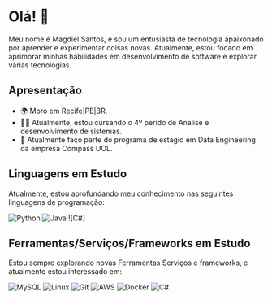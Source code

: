 # Olá! 👋

Meu nome é Magdiel Santos, e sou um entusiasta de tecnologia apaixonado por aprender e experimentar coisas novas. Atualmente, estou focado em aprimorar minhas habilidades em desenvolvimento de software e explorar várias tecnologias.

## Apresentação

- 🌍 Moro em Recife|PE|BR.
- 👨‍💻 Atualmente, estou cursando o 4º perido de Analise e desenvolvimento de sistemas.
- 💼 Atualmente faço parte do programa de estagio em Data Engineering da empresa Compass UOL.

## Linguagens em Estudo

Atualmente, estou aprofundando meu conhecimento nas seguintes linguagens de programação:

![Python](https://img.shields.io/badge/python-3670A0?style=for-the-badge&logo=python&logoColor=ffdd54) ![Java](https://img.shields.io/badge/java-%23ED8B00.svg?style=for-the-badge&logo=openjdk&logoColor=white) ![C#]

## Ferramentas/Serviços/Frameworks em Estudo

Estou sempre explorando novas Ferramentas Serviços e frameworks, e atualmente estou interessado em:

![MySQL](https://img.shields.io/badge/mysql-%2300f.svg?style=for-the-badge&logo=mysql&logoColor=white) 
![Linux](https://img.shields.io/badge/Linux-FCC624?style=for-the-badge&logo=linux&logoColor=black)
![Git](https://img.shields.io/badge/git-%23F05033.svg?style=for-the-badge&logo=git&logoColor=white) 
![AWS](https://img.shields.io/badge/AWS-%23FF9900.svg?style=for-the-badge&logo=amazon-aws&logoColor=white) 
![Docker](https://img.shields.io/badge/docker-%230db7ed.svg?style=for-the-badge&logo=docker&logoColor=white)
![C#](https://img.shields.io/badge/c%23-%23239120.svg?style=for-the-badge&logo=c-sharp&logoColor=white)

 



